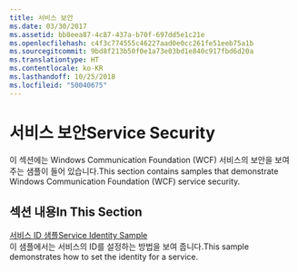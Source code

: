 ```yaml
---
title: 서비스 보안
ms.date: 03/30/2017
ms.assetid: bb8eea87-4c87-437a-b70f-697dd5e1c21e
ms.openlocfilehash: c4f3c774555c46227aad0e0cc261fe51eeb75a1b
ms.sourcegitcommit: 9bd8f213b50f0e1a73e03bd1e840c917fbd6d20a
ms.translationtype: HT
ms.contentlocale: ko-KR
ms.lasthandoff: 10/25/2018
ms.locfileid: "50040675"
---
```

# <a name="service-security"></a><span data-ttu-id="cc2d7-102">서비스 보안</span><span class="sxs-lookup"><span data-stu-id="cc2d7-102">Service Security</span></span>
<span data-ttu-id="cc2d7-103">이 섹션에는 Windows Communication Foundation (WCF) 서비스의 보안을 보여 주는 샘플이 들어 있습니다.</span><span class="sxs-lookup"><span data-stu-id="cc2d7-103">This section contains samples that demonstrate Windows Communication Foundation (WCF) service security.</span></span>  
  
## <a name="in-this-section"></a><span data-ttu-id="cc2d7-104">섹션 내용</span><span class="sxs-lookup"><span data-stu-id="cc2d7-104">In This Section</span></span>  
 [<span data-ttu-id="cc2d7-105">서비스 ID 샘플</span><span class="sxs-lookup"><span data-stu-id="cc2d7-105">Service Identity Sample</span></span>](../../../../docs/framework/wcf/samples/service-identity-sample.md)  
 <span data-ttu-id="cc2d7-106">이 샘플에서는 서비스의 ID를 설정하는 방법을 보여 줍니다.</span><span class="sxs-lookup"><span data-stu-id="cc2d7-106">This sample demonstrates how to set the identity for a service.</span></span>
